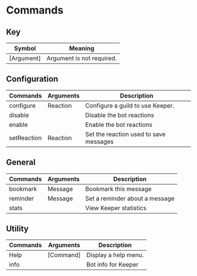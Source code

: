 # Commands

## Key 
| Symbol      | Meaning                        |
|-------------|--------------------------------|
| [Argument]  | Argument is not required.      |

## Configuration
| Commands    | Arguments | Description                            |
|-------------|-----------|----------------------------------------|
| configure   | Reaction  | Configure a guild to use Keeper.       |
| disable     |           | Disable the bot reactions              |
| enable      |           | Enable the bot reactions               |
| setReaction | Reaction  | Set the reaction used to save messages |

## General
| Commands | Arguments | Description                    |
|----------|-----------|--------------------------------|
| bookmark | Message   | Bookmark this message          |
| reminder | Message   | Set a reminder about a message |
| stats    |           | View Keeper statistics         |

## Utility
| Commands | Arguments | Description          |
|----------|-----------|----------------------|
| Help     | [Command] | Display a help menu. |
| info     |           | Bot info for Keeper  |

